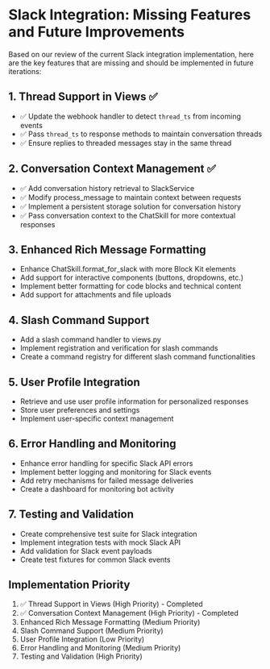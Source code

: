 # Slack Integration: Missing Features and Future Improvements

Based on our review of the current Slack integration implementation, here are the key features that are missing and should be implemented in future iterations:

## 1. Thread Support in Views ✅
- ✅ Update the webhook handler to detect `thread_ts` from incoming events
- ✅ Pass `thread_ts` to response methods to maintain conversation threads
- ✅ Ensure replies to threaded messages stay in the same thread

## 2. Conversation Context Management ✅
- ✅ Add conversation history retrieval to SlackService
- ✅ Modify process_message to maintain context between requests
- ✅ Implement a persistent storage solution for conversation history
- ✅ Pass conversation context to the ChatSkill for more contextual responses

## 3. Enhanced Rich Message Formatting
- Enhance ChatSkill.format_for_slack with more Block Kit elements
- Add support for interactive components (buttons, dropdowns, etc.)
- Implement better formatting for code blocks and technical content
- Add support for attachments and file uploads

## 4. Slash Command Support
- Add a slash command handler to views.py
- Implement registration and verification for slash commands
- Create a command registry for different slash command functionalities

## 5. User Profile Integration
- Retrieve and use user profile information for personalized responses
- Store user preferences and settings
- Implement user-specific context management

## 6. Error Handling and Monitoring
- Enhance error handling for specific Slack API errors
- Implement better logging and monitoring for Slack events
- Add retry mechanisms for failed message deliveries
- Create a dashboard for monitoring bot activity

## 7. Testing and Validation
- Create comprehensive test suite for Slack integration
- Implement integration tests with mock Slack API
- Add validation for Slack event payloads
- Create test fixtures for common Slack events

## Implementation Priority
1. ✅ Thread Support in Views (High Priority) - Completed
2. ✅ Conversation Context Management (High Priority) - Completed
3. Enhanced Rich Message Formatting (Medium Priority)
4. Slash Command Support (Medium Priority)
5. User Profile Integration (Low Priority)
6. Error Handling and Monitoring (Medium Priority)
7. Testing and Validation (High Priority)
